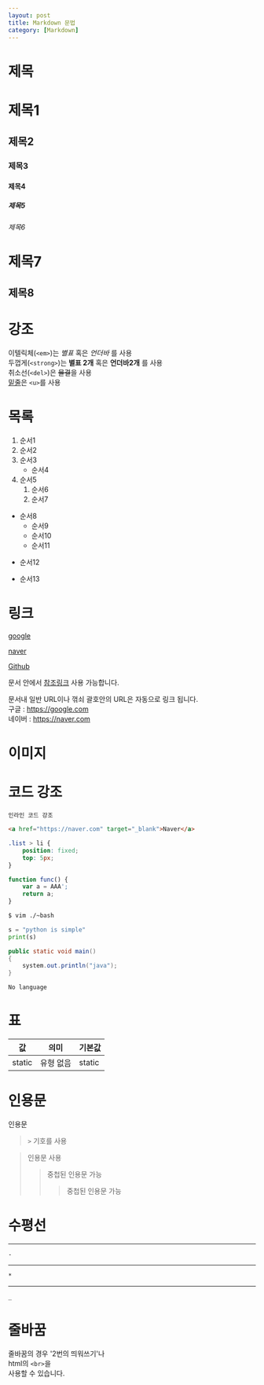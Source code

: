 ```yaml
---
layout: post
title: Markdown 문법
category: [Markdown]
---
```

# 제목
# 제목1
## 제목2
### 제목3
#### 제목4
##### 제목5
###### 제목6

제목7
=======

제목8
--------

# 강조
이텔릭체(`<em>`)는 *별표* 혹은 _언더바_ 를 사용<br>
두껍게(`<strong>`)는 **별표 2개** 혹은 __언더바2개__ 를 사용<br>
취소선(`<del>`)은 ~~물결~~을 사용<br>
<u>밑줄</u>은 `<u>`를 사용

# 목록
1. 순서1
1. 순서2
1. 순서3
    - 순서4
1. 순서5
    1. 순서6
    1. 순서7
- 순서8
    * 순서9
    + 순서10
    - 순서11
* 순서12
+ 순서13

# 링크
[google](https://gogle.com)

[naver](https://naver.com)

[Github][1]

문서 안에서 [참조링크] 사용 가능합니다.

문서내 일반 URL이나 꺾쇠 괄호안의 URL은 자동으로 링크 됩니다.<br>
구글 : https://google.com<br>
네이버 : <https://naver.com>

[1]: https://github.com
[참조링크]: https://naver.com

# 이미지

# 코드 강조
`인라인 코드 강조`

```html
<a href="https://naver.com" target="_blank">Naver</a>
```

```css
.list > li {
    position: fixed;
    top: 5px;
}
```

```javascript
function func() {
    var a = AAA';
    return a;
}
```
```bash
$ vim ./~bash
```

```python
s = "python is simple"
print(s)
```

```java
public static void main()
{
    system.out.println("java");
}
```

```
No language
```

# 표

| 값 | 의미 | 기본값 |
|---|---|---|
|static|유형 없음|static|

# 인용문
인용문
> `>`  기호를 사용

> 인용문 사용
>> 중첩된 인용문 가능
>>> 중첩된 인용문 가능

# 수평선

---
`-`

***
`*`

___
`_`

# 줄바꿈
줄바꿈의 경우 '2번의 띄워쓰기'나  
html의 `<br>`을 <br> 
사용할 수 있습니다.